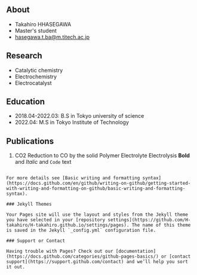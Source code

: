 ## About
- Takahiro HHASEGAWA
- Master's student
- hasegawa.t.ba@m.titech.ac.jp

## Research
- Catalytic chemistry
- Electrochemistry
- Electrocatalyst

## Education
- 2018.04-2022.03: B.S in Tokyo university of science
- 2022.04: M.S in Tokyo Institute of Technology

<!-- ## Awards
-  -->


## Publications
1. CO2 Reduction to CO by the solid Polymer Electrolyte Electrolysis
**Bold** and _Italic_ and `Code` text
```

For more details see [Basic writing and formatting syntax](https://docs.github.com/en/github/writing-on-github/getting-started-with-writing-and-formatting-on-github/basic-writing-and-formatting-syntax).

### Jekyll Themes

Your Pages site will use the layout and styles from the Jekyll theme you have selected in your [repository settings](https://github.com/H-takahiro/H-takahiro.github.io/settings/pages). The name of this theme is saved in the Jekyll `_config.yml` configuration file.

### Support or Contact

Having trouble with Pages? Check out our [documentation](https://docs.github.com/categories/github-pages-basics/) or [contact support](https://support.github.com/contact) and we’ll help you sort it out.
